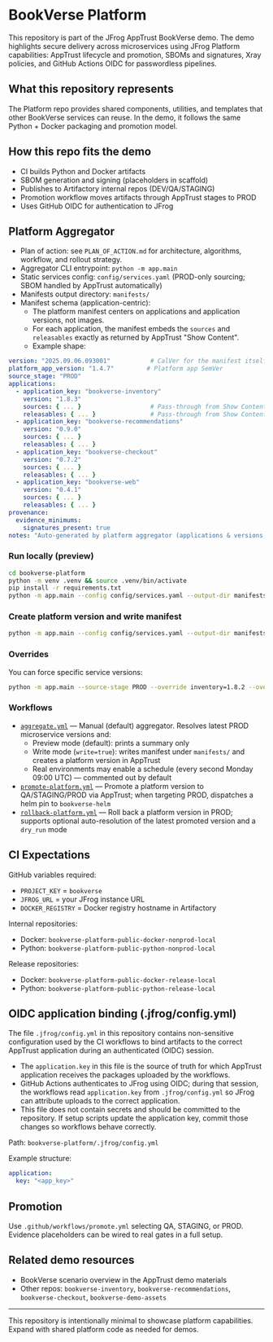 # BookVerse Platform

This repository is part of the JFrog AppTrust BookVerse demo. The demo highlights secure delivery across microservices using JFrog Platform capabilities: AppTrust lifecycle and promotion, SBOMs and signatures, Xray policies, and GitHub Actions OIDC for passwordless pipelines.

## What this repository represents

The Platform repo provides shared components, utilities, and templates that other BookVerse services can reuse. In the demo, it follows the same Python + Docker packaging and promotion model.

## How this repo fits the demo

- CI builds Python and Docker artifacts
- SBOM generation and signing (placeholders in scaffold)
- Publishes to Artifactory internal repos (DEV/QA/STAGING)
- Promotion workflow moves artifacts through AppTrust stages to PROD
- Uses GitHub OIDC for authentication to JFrog

## Platform Aggregator

- Plan of action: see `PLAN_OF_ACTION.md` for architecture, algorithms, workflow, and rollout strategy.
- Aggregator CLI entrypoint: `python -m app.main`
- Static services config: `config/services.yaml` (PROD-only sourcing; SBOM handled by AppTrust automatically)
- Manifests output directory: `manifests/`
- Manifest schema (application-centric):
  - The platform manifest centers on applications and application versions, not images.
  - For each application, the manifest embeds the `sources` and `releasables` exactly as returned by AppTrust "Show Content".
  - Example shape:

```yaml
version: "2025.09.06.093001"           # CalVer for the manifest itself
platform_app_version: "1.4.7"         # Platform app SemVer
source_stage: "PROD"
applications:
  - application_key: "bookverse-inventory"
    version: "1.8.3"
    sources: { ... }                   # Pass-through from Show Content
    releasables: { ... }               # Pass-through from Show Content
  - application_key: "bookverse-recommendations"
    version: "0.9.0"
    sources: { ... }
    releasables: { ... }
  - application_key: "bookverse-checkout"
    version: "0.7.2"
    sources: { ... }
    releasables: { ... }
  - application_key: "bookverse-web"
    version: "0.4.1"
    sources: { ... }
    releasables: { ... }
provenance:
  evidence_minimums:
    signatures_present: true
notes: "Auto-generated by platform aggregator (applications & versions; content from Show Content)"
```

### Run locally (preview)

```bash
cd bookverse-platform
python -m venv .venv && source .venv/bin/activate
pip install -r requirements.txt
python -m app.main --config config/services.yaml --output-dir manifests --source-stage PROD --preview
```

### Create platform version and write manifest

```bash
python -m app.main --config config/services.yaml --output-dir manifests --source-stage PROD
```

### Overrides

You can force specific service versions:

```bash
python -m app.main --source-stage PROD --override inventory=1.8.2 --override checkout=0.7.1
```

### Workflows

- [`aggregate.yml`](.github/workflows/aggregate.yml) — Manual (default) aggregator. Resolves latest PROD microservice versions and:
  - Preview mode (default): prints a summary only
  - Write mode (`write=true`): writes manifest under `manifests/` and creates a platform version in AppTrust
  - Real environments may enable a schedule (every second Monday 09:00 UTC) — commented out by default
- [`promote-platform.yml`](.github/workflows/promote-platform.yml) — Promote a platform version to QA/STAGING/PROD via AppTrust; when targeting PROD, dispatches a helm pin to `bookverse-helm`
- [`rollback-platform.yml`](.github/workflows/rollback-platform.yml) — Roll back a platform version in PROD; supports optional auto-resolution of the latest promoted version and a `dry_run` mode

## CI Expectations

GitHub variables required:

- `PROJECT_KEY` = `bookverse`
- `JFROG_URL` = your JFrog instance URL
- `DOCKER_REGISTRY` = Docker registry hostname in Artifactory

Internal repositories:

- Docker: `bookverse-platform-public-docker-nonprod-local`
- Python: `bookverse-platform-public-python-nonprod-local`

Release repositories:

- Docker: `bookverse-platform-public-docker-release-local`
- Python: `bookverse-platform-public-python-release-local`

## OIDC application binding (.jfrog/config.yml)

The file `.jfrog/config.yml` in this repository contains non-sensitive configuration used by the CI workflows to bind artifacts to the correct AppTrust application during an authenticated (OIDC) session.

- The `application.key` in this file is the source of truth for which AppTrust application receives the packages uploaded by the workflows.
- GitHub Actions authenticates to JFrog using OIDC; during that session, the workflows read `application.key` from `.jfrog/config.yml` so JFrog can attribute uploads to the correct application.
- This file does not contain secrets and should be committed to the repository. If setup scripts update the application key, commit those changes so workflows behave correctly.

Path: `bookverse-platform/.jfrog/config.yml`

Example structure:

```yaml
application:
  key: "<app_key>"
```

## Promotion

Use `.github/workflows/promote.yml` selecting QA, STAGING, or PROD. Evidence placeholders can be wired to real gates in a full setup.

## Related demo resources

- BookVerse scenario overview in the AppTrust demo materials
- Other repos: `bookverse-inventory`, `bookverse-recommendations`, `bookverse-checkout`, `bookverse-demo-assets`

---
This repository is intentionally minimal to showcase platform capabilities. Expand with shared platform code as needed for demos.
